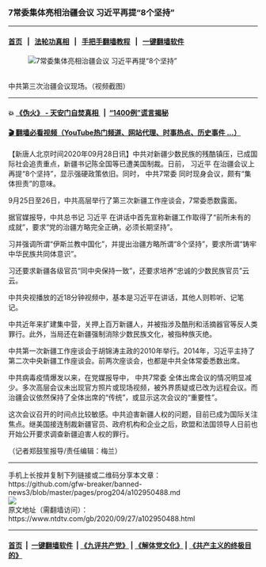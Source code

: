 ### 7常委集体亮相治疆会议 习近平再提“8个坚持”
------------------------

#### [首页](https://github.com/gfw-breaker/banned-news3/blob/master/README.md) &nbsp;&nbsp;|&nbsp;&nbsp; [法轮功真相](https://github.com/begood0513/basic/blob/master/README.md)  &nbsp;&nbsp;|&nbsp;&nbsp; [手把手翻墙教程](https://github.com/gfw-breaker/guides/wiki)  &nbsp;&nbsp;|&nbsp;&nbsp; [一键翻墙软件](https://github.com/gfw-breaker/nogfw/blob/master/README.md)  



<div><div class="featured_image">
 <figure>
  <img alt="7常委集体亮相治疆会议 习近平再提“8个坚持”" src="https://i.ntdtv.com/assets/uploads/2020/09/d878df524601bf571f2633a0d59cfaa4-800x450.jpg"/>
 </figure><br/>
 <span class="caption">
  中共第三次治疆会议现场。（视频截图）
 </span>
</div>
</div><hr/>

#### 💥 [《伪火》 - 天安门自焚真相 ](http://158.247.195.190:10000/videos/blog/weihuo.html)&nbsp; |&nbsp; [“1400例”谎言揭秘  ](http://158.247.195.190:10000/videos/blog/jiexi1400.html)

#### [ 🎬  翻墙必看视频（YouTube热门频道、网站代理、时事热点、历史事件 ...）](https://github.com/gfw-breaker/links/blob/master/banned.md)

<div><div class="post_content" itemprop="articleBody">
 <p>
  【新唐人北京时间2020年09月28日讯】中共对新疆少数民族的残酷镇压，已成国际社会追责重点，新疆书记陈全国等已遭美国制裁。日前，
  <ok href="https://www.ntdtv.com/gb/习近平.htm">
   习近平
  </ok>
  在治疆会议上再提“8个坚持”，显示强硬政策依旧。同时，
  <ok href="https://www.ntdtv.com/gb/中共7常委.htm">
   中共7常委
  </ok>
  同时现身会议，颇有“集体担责”的意味。
 </p>
 <p>
  9月25日至26日，中共高层举行了第三次新疆工作座谈会，7常委悉数露面。
 </p>
 <p>
  据官媒报导，中共总书记
  <ok href="https://www.ntdtv.com/gb/习近平.htm">
   习近平
  </ok>
  在讲话中首先宣称新疆工作取得了“前所未有的成就”，要求“党的治疆方略完全正确，必须长期坚持”。
 </p>
 <p>
  习并强调所谓“伊斯兰教中国化”，并提出治疆方略所谓“8个坚持”，要求所谓“铸牢中华民族共同体意识”。
 </p>
 <p>
  习还要求新疆各级官员“同中央保持一致”，还要求培养“忠诚的少数民族官员”云云。
 </p>
 <p>
  中共央视播放的近18分钟视频中，基本是习近平在讲话，其他人则聆听、记笔记。
 </p>
 <p>
  中共近年来扩建集中营，关押上百万新疆人，并被指涉及酷刑和活摘器官等反人类罪行。此外，当局还在新疆强制消除少数民族文化，被指种族灭绝。
 </p>
 <p>
  中共第一次新疆工作座谈会于胡锦涛主政的2010年举行。2014年，习近平主持了第二次中央新疆工作座谈会。前两次座谈会，也都是中共全体常委悉数出席。
 </p>
 <p>
  中共病毒疫情爆发以来，在党媒报导中，
  <ok href="https://www.ntdtv.com/gb/中共7常委.htm">
   中共7常委
  </ok>
  全体出席会议的情况明显减少。多次高层会议未出现官方照片或现场视频，被外界质疑或已改为远程会议。而治疆会议依然保持了全体出席的“传统”，或显示这次会议的“重要性”。
 </p>
 <p>
  这次会议召开的时间点比较敏感。中共迫害新疆人权的问题，目前已成为国际关注焦点。继美国接连制裁新疆官员、政府机构和企业之后，欧盟和法国领导人日前也开始公开要求调查新疆迫害人权的罪行。
 </p>
 <p>
  （记者郑鼓笙报导/责任编辑：梅兰）
 </p>
 <div class="single_ad">
 </div>
</div>
</div>
<hr/>
手机上长按并复制下列链接或二维码分享本文章：<br/>
https://github.com/gfw-breaker/banned-news3/blob/master/pages/prog204/a102950488.md <br/>
<a href='https://github.com/gfw-breaker/banned-news3/blob/master/pages/prog204/a102950488.md'><img src='https://github.com/gfw-breaker/banned-news3/blob/master/pages/prog204/a102950488.md.png'/></a> <br/>
原文地址（需翻墙访问）：https://www.ntdtv.com/gb/2020/09/27/a102950488.html


------------------------
#### [首页](https://github.com/gfw-breaker/banned-news3/blob/master/README.md) &nbsp;|&nbsp; [一键翻墙软件](https://github.com/gfw-breaker/nogfw/blob/master/README.md) &nbsp;| [《九评共产党》](https://github.com/gfw-breaker/9ping.md/blob/master/README.md#九评之一评共产党是什么) | [《解体党文化》](https://github.com/gfw-breaker/jtdwh.md/blob/master/README.md) | [《共产主义的终极目的》](https://github.com/gfw-breaker/gczydzjmd.md/blob/master/README.md)


<img src='http://gfw-breaker.win/banned-news3/pages/prog204/a102950488.md' width='0px' height='0px'/>